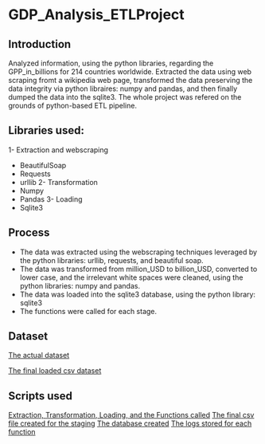 # GDP_Analysis_ETLProject

## Introduction
Analyzed information, using the python libraries, regarding the GPP_in_billions for 214 countries worldwide. Extracted the data using web scraping fromt a wikipedia web page, transformed the data preserving the data integrity via python libraires: numpy and pandas, and then finally dumped the data into the sqlite3. The whole project was refered on the grounds of python-based ETL pipeline. 

## Libraries used:
1- Extraction and webscraping
- BeautifulSoap
- Requests
- urllib
2- Transformation
- Numpy
- Pandas
3- Loading
- Sqlite3

## Process
- The data was extracted using the webscraping techniques leveraged by the python libraries: urllib, requests, and beautiful soap.
- The data was transformed from million_USD to billion_USD, converted to lower case, and the irrelevant white spaces were cleaned, using the python libraries: numpy and pandas.
- The data was loaded into the sqlite3 database, using the python library: sqlite3
- The functions were called for each stage.

## Dataset
[The actual dataset](https://en.wikipedia.org/wiki/List_of_countries_by_GDP_(nominal))

[The final loaded csv dataset](project.csv)

## Scripts used
[Extraction, Transformation, Loading, and the Functions called](finalproject.py)
[The final csv file created for the staging](prject.csv)
[The database created](MyDB.db)
[The logs stored for each function](etl_project_log.txt)
